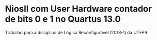 # NiosII com User Hardware contador de bits 0 e 1 no Quartus 13.0

Trabalho para a disciplina de Lógica Reconfigurável (2018-1) da UTFPR
